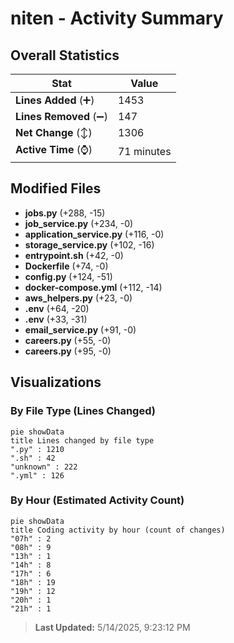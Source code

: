 # niten - Activity Summary 

## Overall Statistics

| Stat                   | Value                                                             |
| ---------------------- | ----------------------------------------------------------------- |
| **Lines Added** (➕)   | 1453                                          |
| **Lines Removed** (➖) | 147                                        |
| **Net Change** (↕)    | 1306                |
| **Active Time** (⌚)   | 71 minutes |


## Modified Files
- **jobs.py** (+288, -15)
- **job_service.py** (+234, -0)
- **application_service.py** (+116, -0)
- **storage_service.py** (+102, -16)
- **entrypoint.sh** (+42, -0)
- **Dockerfile** (+74, -0)
- **config.py** (+124, -51)
- **docker-compose.yml** (+112, -14)
- **aws_helpers.py** (+23, -0)
- **.env** (+64, -20)
- **.env** (+33, -31)
- **email_service.py** (+91, -0)
- **careers.py** (+55, -0)
- **careers.py** (+95, -0)

## Visualizations

### By File Type (Lines Changed)

```mermaid
pie showData
title Lines changed by file type
".py" : 1210
".sh" : 42
"unknown" : 222
".yml" : 126
```

### By Hour (Estimated Activity Count)

```mermaid
pie showData
title Coding activity by hour (count of changes)
"07h" : 2
"08h" : 9
"13h" : 1
"14h" : 8
"17h" : 6
"18h" : 19
"19h" : 12
"20h" : 1
"21h" : 1
```


> **Last Updated:** 5/14/2025, 9:23:12 PM